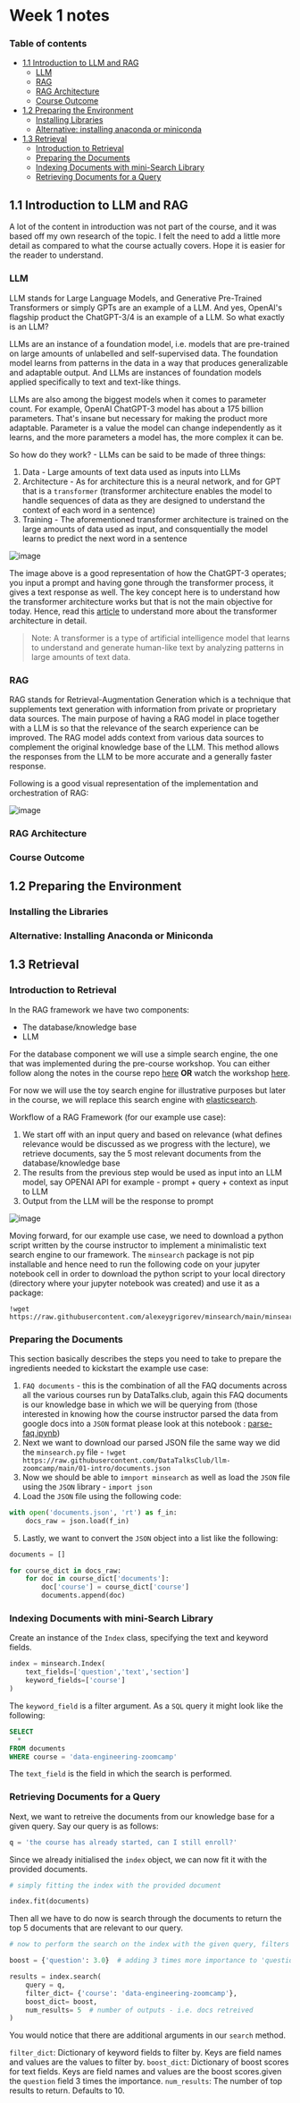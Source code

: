 # Week 1 notes

### Table of contents

- [1.1 Introduction to LLM and RAG](#11-introduction-to-llm-and-rag)
  - [LLM](#llm)
  - [RAG](#rag)
  - [RAG Architecture](#rag-architecture)
  - [Course Outcome](#course-outcome)
- [1.2 Preparing the Environment](#12-preparing-the-environment)
  - [Installing Libraries](#installing-the-libraries)
  - [Alternative: installing anaconda or miniconda](#alternative-installing-anaconda-or-miniconda)
- [1.3 Retrieval](#13-retrieval)
  - [Introduction to Retrieval](#introduction-to-retrieval)
  - [Preparing the Documents](#preparing-the-documents)
  - [Indexing Documents with mini-Search Library](#indexing-documents-with-mini-search-library)
  - [Retrieving Documents for a Query](#retrieving-documents-for-a-query)

## 1.1 Introduction to LLM and RAG

A lot of the content in introduction was not part of the course, and it was based off my own research of the topic. I felt the need to add a little more detail as compared to what the course actually covers. Hope it is easier for the reader to understand.

### LLM

LLM stands for Large Language Models, and Generative Pre-Trained Transformers or simply GPTs are an example of a LLM. And yes, OpenAI's flagship product the ChatGPT-3/4 is an example of a LLM. So what exactly is an LLM?

LLMs are an instance of a foundation model, i.e. models that are pre-trained on large amounts of unlabelled and self-supervised data. The foundation model learns from patterns in the data in a way that produces generalizable and adaptable output. And LLMs are instances of foundation models applied specifically to text and text-like things.

LLMs are also among the biggest models when it comes to parameter count. For example, OpenAI ChatGPT-3 model has about a 175 billion parameters. That's insane but necessary for making the product more adaptable. Parameter is a value the model can change independently as it learns, and the more parameters a model has, the more complex it can be.

So how do they work? - LLMs can be said to be made of three things:

1. Data - Large amounts of text data used as inputs into LLMs
2. Architecture - As for architecture this is a neural network, and for GPT that is a `transformer` (transformer architecture enables the model to handle sequences of data as they are designed to understand the context of each word in a sentence)
3. Training - The aforementioned transformer architecture is trained on the large amounts of data used as input, and consquentially the model learns to predict the next word in a sentence

![image](https://github.com/peterchettiar/llm-search-engine/assets/89821181/a917fa0d-4b5d-40ef-ab95-5a4a214b2b69)

The image above is a good representation of how the ChatGPT-3 operates; you input a prompt and having gone through the transformer process, it gives a text response as well. The key concept here is to understand how the transformer architecture works but that is not the main objective for today. Hence, read this [article](https://www.datacamp.com/tutorial/how-transformers-work) to understand more about the transformer architecture in detail.

> Note: A transformer is a type of artificial intelligence model that learns to understand and generate human-like text by analyzing patterns in large amounts of text data.

### RAG

RAG stands for Retrieval-Augmentation Generation which is a technique that supplements text generation with information from private or proprietary data sources. The main purpose of having a RAG model in place together with a LLM is so that the relevance of the search experience can be improved. The RAG model adds context from various data sources to complement the original knowledge base of the LLM. This method allows the responses from the LLM to be more accurate and a generally faster response.

Following is a good visual representation of the implementation and orchestration of RAG:

![image](https://github.com/peterchettiar/llm-search-engine/assets/89821181/1df01240-c487-4ef3-99f4-d16157b8175c)

### RAG Architecture

### Course Outcome

## 1.2 Preparing the Environment

### Installing the Libraries

### Alternative: Installing Anaconda or Miniconda

## 1.3 Retrieval

### Introduction to Retrieval

In the RAG framework we have two components:
- The database/knowledge base
- LLM

For the database component we will use a simple search engine, the one that was implemented during the pre-course workshop. You can either follow along the notes in the course repo [here](https://github.com/alexeygrigorev/build-your-own-search-engine?tab=readme-ov-file) **OR** watch the workshop [here](https://www.youtube.com/watch?v=nMrGK5QgPVE).

For now we will use the toy search engine for illustrative purposes but later in the course, we will replace this search engine with [elasticsearch](https://en.wikipedia.org/wiki/Elasticsearch).

Workflow of a RAG Framework (for our example use case):
1. We start off with an input query and based on relevance (what defines relevance would be discussed as we progress with the lecture), we retrieve documents, say the 5 most relevant documents from the database/knowledge base 
2. The results from the previous step would be used as input into an LLM model, say OPENAI API for example - prompt + query + context as input to LLM
3. Output from the LLM will be the response to prompt

![image](https://github.com/peterchettiar/LLMzoomcamp_2024/assets/89821181/1a84e57d-5ceb-4e19-8b38-71bedf0c001d)

Moving forward, for our example use case, we need to download a python script written by the course instructor to implement a minimalistic text search engine to our framework. The `minsearch` package is not pip installable and hence need to run the following code on your jupyter notebook cell in order to download the python script to your local directory (directory where your jupyter notebook was created) and use it as a package:
```
!wget https://raw.githubusercontent.com/alexeygrigorev/minsearch/main/minsearch.py
```

### Preparing the Documents

This section basically describes the steps you need to take to prepare the ingredients needed to kickstart the example use case:
1. `FAQ documents` - this is the combination of all the FAQ documents across all the various courses run by DataTalks.club, again this FAQ documents is our knowledge base in which we will be querying from (those interested in knowing how the course instructor parsed the data from google docs into a `JSON` format please look at this notebook : [parse-faq.ipynb](https://github.com/DataTalksClub/llm-zoomcamp/blob/main/01-intro/parse-faq.ipynb))
2. Next we want to download our parsed JSON file the same way we did the `minsearch.py` file - `!wget https://raw.githubusercontent.com/DataTalksClub/llm-zoomcamp/main/01-intro/documents.json`
3. Now we should be able to `imnport minsearch` as well as load the `JSON` file using the `JSON` library - `import json`
4. Load the `JSON` file using the following code:
```python
with open('documents.json', 'rt') as f_in:
    docs_raw = json.load(f_in)
```
5. Lastly, we want to convert the `JSON` object into a list like the following:
```python
documents = [] 

for course_dict in docs_raw:
    for doc in course_dict['documents']:
        doc['course'] = course_dict['course']
        documents.append(doc)
```

### Indexing Documents with mini-Search Library

Create an instance of the `Index` class, specifying the text and keyword fields.
```python
index = minsearch.Index(
    text_fields=['question','text','section']
    keyword_fields=['course']
)
```

The `keyword_field` is a filter argument. As a `SQL` query it might look like the following:
```sql
SELECT
  *
FROM documents
WHERE course = 'data-engineering-zoomcamp'
```
The `text_field` is the field in which the search is performed.

### Retrieving Documents for a Query

Next, we want to retreive the documents from our knowledge base for a given query. Say our query is as follows:
```python
q = 'the course has already started, can I still enroll?'
```
Since we already initialised the `index` object, we can now fit it with the provided documents.
```python
# simply fitting the index with the provided document

index.fit(documents)
```

Then all we have to do now is search through the documents to return the top 5 documents that are relevant to our query.
```python
# now to perform the search on the index with the given query, filters and boost parameters

boost = {'question': 3.0}  # adding 3 times more importance to 'question field'

results = index.search(
    query = q,
    filter_dict= {'course': 'data-engineering-zoomcamp'},
    boost_dict= boost,
    num_results= 5  # number of outputs - i.e. docs retreived
)
```

You would notice that there are additional arguments in our `search` method. 

`filter_dict`: Dictionary of keyword fields to filter by. Keys are field names and values are the values to filter by.
`boost_dict`: Dictionary of boost scores for text fields. Keys are field names and values are the boost scores.given the `question` field 3 times the importance.
`num_results`: The number of top results to return. Defaults to 10.

